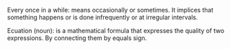 Every once in a while: means occasionally or sometimes. It implices that something happens or is done infrequently or at irregular intervals. 

Ecuation (noun): is a mathematical formula that expresses the quality of two expressions. By connecting them by equals sign.